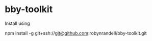 bby-toolkit
===========

Install using 

npm install -g git+ssh://git@github.com:robynrandell/bby-toolkit.git